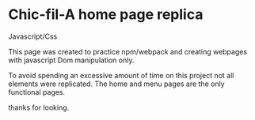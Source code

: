 # Chic-fil-A home page replica
Javascript/Css

This page was created to practice npm/webpack and creating webpages with javascript Dom manipulation only.

To avoid spending an excessive amount of time on this project not all elements were replicated. The home and menu pages are the only functional pages.

thanks for looking.